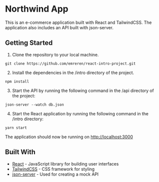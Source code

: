 # Northwind App

This is an e-commerce application built with React and TailwindCSS. The application also includes an API built with json-server.

## Getting Started

1. Clone the repository to your local machine.

```
git clone https://github.com/emreren/react-intro-project.git
```

2. Install the dependencies in the /intro directory of the project.

```
npm install
```

3. Start the API by running the following command in the /api directory of the project:

```
json-server --watch db.json
```
4. Start the React application by running the following command in the /intro directory:

```
yarn start
```

The application should now be running on [http://localhost:3000](http://localhost:3000)

## Built With

- [React](https://reactjs.org/) - JavaScript library for building user interfaces
- [TailwindCSS](https://tailwindcss.com/) - CSS framework for styling
- [json-server](https://github.com/typicode/json-server) - Used for creating a mock API



